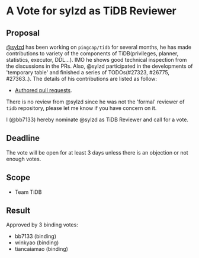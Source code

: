 # A Vote for sylzd as TiDB Reviewer

## Proposal

[@sylzd](https://github.com/sylzd) has been working on `pingcap/tidb` for several months, he has made contributions to variety of the components of TiDB(privileges, planner, statistics, executor, DDL...). IMO he shows good technical inspection from the discussions in the PRs. Also, @sylzd participated in the developments of 'temporary table' and finished a series of TODOs(#27323, #26775, #27363..). The details of his contributions are listed as follow:

* [Authored pull requests](https://github.com/pingcap/tidb/commits?author=sylzd).

There is no review from @sylzd since he was not the 'formal' reviewer of `tidb` repository, please let me know if you have concern on it.

I (@bb7133) hereby nominate @sylzd as TiDB Reviewer and call for a vote.

## Deadline

The vote will be open for at least 3 days unless there is an objection or not enough votes.

## Scope

* Team TiDB

## Result

Approved by 3 binding votes:

* bb7133 (binding)
* winkyao (binding)
* tiancaiamao (binding)
